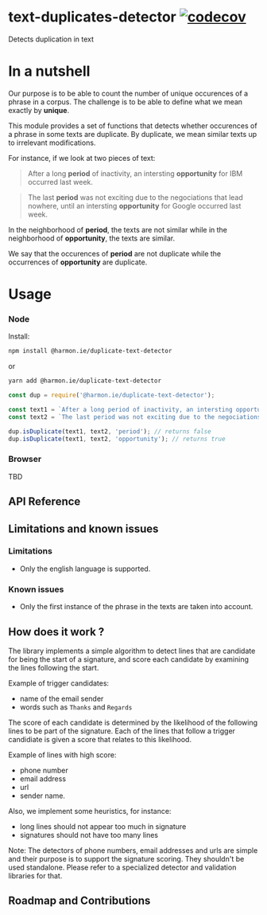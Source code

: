 # text-duplicates-detector [![codecov](https://codecov.io/gh/harmoniedev/text-duplicates-detector/branch/development/graph/badge.svg)](https://codecov.io/gh/harmoniedev/text-duplicates-detector) 
Detects duplication in text


# In a nutshell

Our purpose is to be able to count the number of unique occurences of a phrase in a corpus. The challenge is to be able to define what we mean exactly by **unique**. 

This module provides a set of functions that detects whether occurences of a phrase in some texts are duplicate. By duplicate, we mean similar texts up to irrelevant modifications.

For instance, if we look at two pieces of text:


>After a long **period** of inactivity, an intersting **opportunity** for IBM occurred last week.

>The last **period** was not exciting due to the negociations that lead nowhere, until an intersting **opportunity** for Google occurred last week.

In the neighborhood of **period**, the texts are not similar while in the neighborhood of **opportunity**, the texts are similar.

We say that the occurences of **period** are not duplicate while the occurrences of **opportunity** are duplicate.


# Usage 

### Node 

Install: 

```bash
npm install @harmon.ie/duplicate-text-detector
```

or 

```bash
yarn add @harmon.ie/duplicate-text-detector
```



```js
const dup = require('@harmon.ie/duplicate-text-detector');

const text1 = `After a long period of inactivity, an intersting opportunity for IBM occurred last week.`;
const text2 = `The last period was not exciting due to the negociations that lead nowhere, until an intersting opportunity for Google occurred last week.`;

dup.isDuplicate(text1, text2, 'period'); // returns false
dup.isDuplicate(text1, text2, 'opportunity'); // returns true
```

### Browser 

TBD

##	API Reference


## Limitations and known issues

### Limitations

- Only the english language is supported.


### Known issues

- Only the first instance of the phrase in the texts are taken into account.

## How does it work ?

The library implements a simple algorithm to detect lines that are candidate for being the start of a signature, and score each candidate by examining the lines following the start.

Example of trigger candidates:

- name of the email sender
- words such as `Thanks` and `Regards`

The score of each candidate is determined by the likelihood of the following lines to be part of the signature. Each of the lines that follow a trigger candidiate is given a score that relates to this likelihood.

Example of lines with high score:

- phone number
- email address
- url
- sender name.

Also, we implement some heuristics, for instance:
- long lines should not appear too much in signature
- signatures should not have too many lines

Note: The detectors of phone numbers, email addresses and urls are simple and their purpose is to support the signature scoring. They shouldn't be used standalone. Please refer to a specialized detector and validation libraries for that.      

## Roadmap and Contributions
